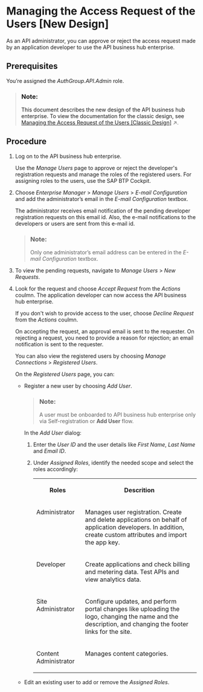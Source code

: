 <!-- loio8b79ee8389e84c92befaf96f22c31549 -->

# Managing the Access Request of the Users \[New Design\]

As an API administrator, you can approve or reject the access request made by an application developer to use the API business hub enterprise.



<a name="loio8b79ee8389e84c92befaf96f22c31549__prereq_zkn_2wq_l5b"/>

## Prerequisites

You’re assigned the *AuthGroup.API.Admin* role.

> ### Note:  
> This document describes the new design of the API business hub enterprise. To view the documentation for the classic design, see [Managing the Access Request of the Users \[Classic Design\]](https://help.sap.com/viewer/de4066bb3f9240e3bfbcd5614e18c2f9/Cloud/en-US/5b3e2f607046447c867db43e9b7859c7.html "Procedure to provide or reject access to an Application developer for using the API business hub enterprise.") :arrow_upper_right:.



<a name="loio8b79ee8389e84c92befaf96f22c31549__steps_bln_2wq_l5b"/>

## Procedure

1.  Log on to the API business hub enterprise.

    Use the *Manage Users* page to approve or reject the developer's registration requests and manage the roles of the registered users. For assigning roles to the users, use the SAP BTP Cockpit.

2.  Choose *Enterprise Manager* \> *Manage Users* \> *E-mail Configuration* and add the administrator’s email in the *E-mail Configuration* textbox.

    The administrator receives email notification of the pending developer registration requests on this email id. Also, the e-mail notifications to the developers or users are sent from this e-mail id.

    > ### Note:  
    > Only one administrator’s email address can be entered in the *E-mail Configuration* textbox.

3.  To view the pending requests, navigate to *Manage Users* \> *New Requests*.

4.  Look for the request and choose *Accept Request* from the *Actions* coulmn. The application developer can now access the API business hub enterprise.

    If you don't wish to provide access to the user, choose *Decline Request* from the *Actions* coulmn.

    On accepting the request, an approval email is sent to the requester. On rejecting a request, you need to provide a reason for rejection; an email notification is sent to the requester.

    You can also view the registered users by choosing *Manage Connections* \> *Registered Users*.

    On the *Registered Users* page, you can:

    -   Register a new user by choosing *Add User*.

        > ### Note:  
        > A user must be onboarded to API business hub enterprise only via Self-registration or **Add User** flow.

        In the *Add User* dialog:

        1.  Enter the *User ID* and the user details like *First Name*, *Last Name* and *Email ID*.

        2.  Under *Assigned Roles*, identify the needed scope and select the roles accordingly:


            <table>
            <tr>
            <th valign="top">

            Roles
            
            </th>
            <th valign="top">

            Descrition
            
            </th>
            </tr>
            <tr>
            <td valign="top">
            
            Administrator
            
            </td>
            <td valign="top">
            
            Manages user registration. Create and delete applications on behalf of application developers. In addition, create custom attributes and import the app key.
            
            </td>
            </tr>
            <tr>
            <td valign="top">
            
            Developer
            
            </td>
            <td valign="top">
            
            Create applications and check billing and metering data. Test APIs and view analytics data.
            
            </td>
            </tr>
            <tr>
            <td valign="top">
            
            Site Administrator
            
            </td>
            <td valign="top">
            
            Configure updates, and perform portal changes like uploading the logo, changing the name and the description, and changing the footer links for the site.
            
            </td>
            </tr>
            <tr>
            <td valign="top">
            
            Content Administrator
            
            </td>
            <td valign="top">
            
            Manages content categories.
            
            </td>
            </tr>
            </table>
            

    -   Edit an existing user to add or remove the *Assigned Roles*.


